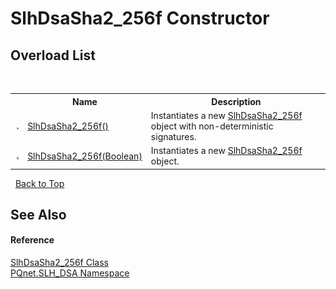 # SlhDsaSha2_256f Constructor 
 


## Overload List
&nbsp;<table><tr><th></th><th>Name</th><th>Description</th></tr><tr><td>![Public method](media/pubmethod.gif "Public method")</td><td><a href="9b806ee7-de42-179e-e37a-90d3a5efcda7">SlhDsaSha2_256f()</a></td><td>
Instantiates a new <a href="76449077-e74f-c5c3-3ed6-a0722d3cba42">SlhDsaSha2_256f</a> object with non-deterministic signatures.</td></tr><tr><td>![Public method](media/pubmethod.gif "Public method")</td><td><a href="8c11bdd9-0238-7412-2361-3051d270c252">SlhDsaSha2_256f(Boolean)</a></td><td>
Instantiates a new <a href="76449077-e74f-c5c3-3ed6-a0722d3cba42">SlhDsaSha2_256f</a> object.</td></tr></table>&nbsp;
<a href="#slhdsasha2_256f-constructor">Back to Top</a>

## See Also


#### Reference
<a href="76449077-e74f-c5c3-3ed6-a0722d3cba42">SlhDsaSha2_256f Class</a><br /><a href="5a51e981-67fd-0177-2098-034d6071509d">PQnet.SLH_DSA Namespace</a><br />